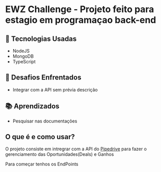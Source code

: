 # EWZ Challenge - Projeto feito para estagio em programaçao back-end

## 🚀 Tecnologias Usadas
- NodeJS
- MongoDB
- TypeScript

## 🧐 Desafios Enfrentados
- Integrar com a API sem prévia descrição

## 📚 Aprendizados
- Pesquisar nas documentações

## O que é e como usar?

O projeto consiste em intregrar com a API do <a href="https://www.pipedrive.com/pt">Pipedrive</a> para fazer o gerenciamento das Oportunidades(Deals) e Ganhos

Para começar tenhos os EndPoints
